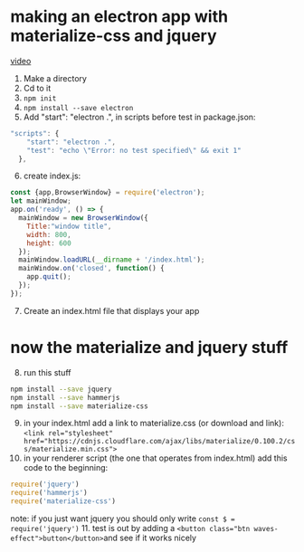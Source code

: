 # making an electron app with materialize-css and jquery
[video](https://www.google.com/search?q=building+an+electron+app&ie=utf-8&oe=utf-8&client=firefox-b-1-ab#kpvalbx=1)
1. Make a directory
2. Cd to it
3. `npm init`
4. `npm install --save electron`
5. Add "start": "electron .", in scripts before test in package.json:
```js
"scripts": {
    "start": "electron .",
    "test": "echo \"Error: no test specified\" && exit 1"
  },
```
6. create index.js:
```js
const {app,BrowserWindow} = require('electron');
let mainWindow;
app.on('ready', () => {
  mainWindow = new BrowserWindow({
    Title:"window title",
    width: 800,
    height: 600
  });
  mainWindow.loadURL(__dirname + '/index.html');
  mainWindow.on('closed', function() {
    app.quit();
  });
});
```
7. Create an index.html file that displays your app
# now the materialize and jquery stuff
8. run this stuff
```bash
npm install --save jquery
npm install --save hammerjs
npm install --save materialize-css
```
9. in your index.html add a link to materialize.css (or download and link):  
`<link rel="stylesheet" href="https://cdnjs.cloudflare.com/ajax/libs/materialize/0.100.2/css/materialize.min.css">`
10. in your renderer script (the one that operates from index.html) add this code to the beginning:
```js
require('jquery')
require('hammerjs')
require('materialize-css')
```
note: if you just want jquery you should only write `const $ = require('jquery')`
11. test is out by adding a `<button class="btn waves-effect">button</button>`and see if it works nicely
